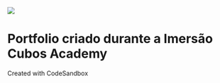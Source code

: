 ![](https://i.imgur.com/xG74tOh.png)

# Portfolio criado durante a Imersão Cubos Academy

Created with CodeSandbox
